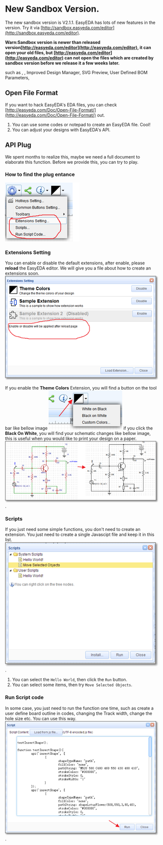  
# New Sandbox Version.
 
The new sandbox version is V2.1.1. EasyEDA has lots of new features in the version. Try it via [http://sandbox.easyeda.com/editor](http://sandbox.easyeda.com/editor).

**Warn:Sandbox version is newer than released version[http://easyeda.com/editor](http://easyeda.com/editor), it can open your old files, but [http://easyeda.com/editor](http://easyeda.com/editor) can not open the files which are created by sandbox version before we release it a few weeks later.** 



 such as , , Improved Design Manager, SVG Preview, User Defined BOM Parameters, 

## Open File Format

 If you want to hack EasyEDA's EDA files, you can check [http://easyeda.com/Doc/Open-File-Format/](http://easyeda.com/Doc/Open-File-Format/) out.  
1. You can use some codes or notepad to create an EasyEDA file. Cool!
2. You can adjust your designs with EasyEDA's API.

## API Plug 

We spent months to realize this, maybe we need a full document to elaborate this function. Before we provide this, you can try to play.
### How to find the plug entance
![](./images/API-entance.png)

### Extensions Setting
You can enable or disable the default extensions, after enable, please **reload** the EasyEDA editor. We will give you a file about how to create an extensions soon. 
![](./images/Extensions-Setting.png)
 
If you enable the **Theme Colors** Extension, you will find a button on the tool bar like bellow image
![](./images/Theme-Colors.png) 
if you click the **Black On White**, you will find your schematic changes like bellow image, this is useful when you would like to print your design on a paper.
![](./images/blackOnWhite.png).

### Scripts
If you just need some simple functions, you don't need to create an extension. You just need to create a single Javascipt file and keep it in this list.
![](./images/scripts.png).
1. You can select the `Hello World`, then click the `Run` button.
2. You can select some items, then try `Move Selected Objects`.

### Run Script code
In some case, you just need to run the function one time, such as create a user define board outline in codes, changing the Track width, change the hole size etc. You can use this way.
![](./images/script.png).

